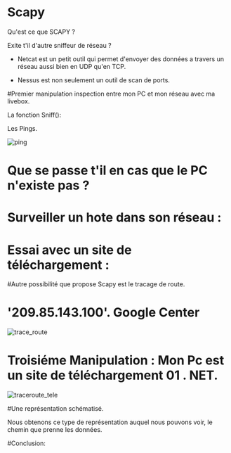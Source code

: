 # Scapy

Qu'est ce que SCAPY ?


Exite t'il d'autre sniffeur de réseau ?


- Netcat est un petit outil qui permet d'envoyer des données a travers un réseau aussi bien en UDP qu'en TCP.

- Nessus est non seulement un outil de scan de ports.


#Premier manipulation inspection entre mon PC et mon réseau avec ma livebox.

La fonction Sniff():



 Les Pings.


![ping](https://cloud.githubusercontent.com/assets/15108010/12550382/a8f760c8-c363-11e5-8f4e-861faa704997.png)


# Que se passe t'il en cas que le PC n'existe pas ?


# Surveiller un hote dans son réseau :



#  Essai avec un site de téléchargement :




#Autre possibilité que propose Scapy est le tracage de route. 



# '209.85.143.100'. Google Center


![trace_route](https://cloud.githubusercontent.com/assets/15108010/12550432/003e3366-c364-11e5-9f4f-06b03f43663d.png)

# Troisiéme Manipulation : Mon Pc est un site de téléchargement 01 . NET.


![traceroute_tele](https://cloud.githubusercontent.com/assets/15108010/12550218/89b6ca4c-c362-11e5-9bc0-1395f4b613de.png)


#Une représentation  schématisé.


Nous obtenons ce type de représentation auquel nous pouvons voir, le chemin que prenne les données.

#Conclusion:
